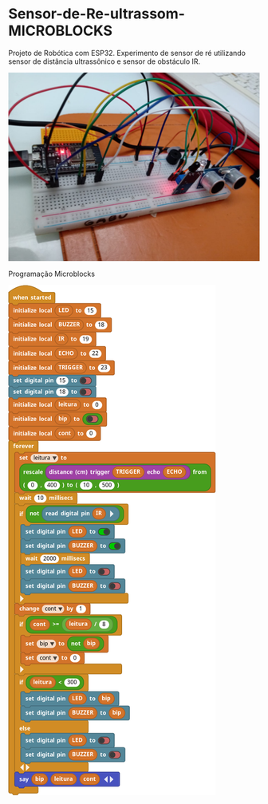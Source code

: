 # Sensor-de-Re-ultrassom-MICROBLOCKS
Projeto de Robótica com ESP32. Experimento de sensor de ré utilizando sensor de distância ultrassônico e sensor de obstáculo IR.

![projeto](https://github.com/GaburaDigital/Sensor-de-Re-ultrassom-MICROBLOCKS/blob/main/SENSOR%20DE%20RE/MONTAGEMsensorRE.jpeg)


Programação Microblocks

![programação no microblocks do sensor de ré](https://github.com/GaburaDigital/Sensor-de-Re-ultrassom-MICROBLOCKS/blob/main/SENSOR%20DE%20RE/scriptImage25931097.png)
